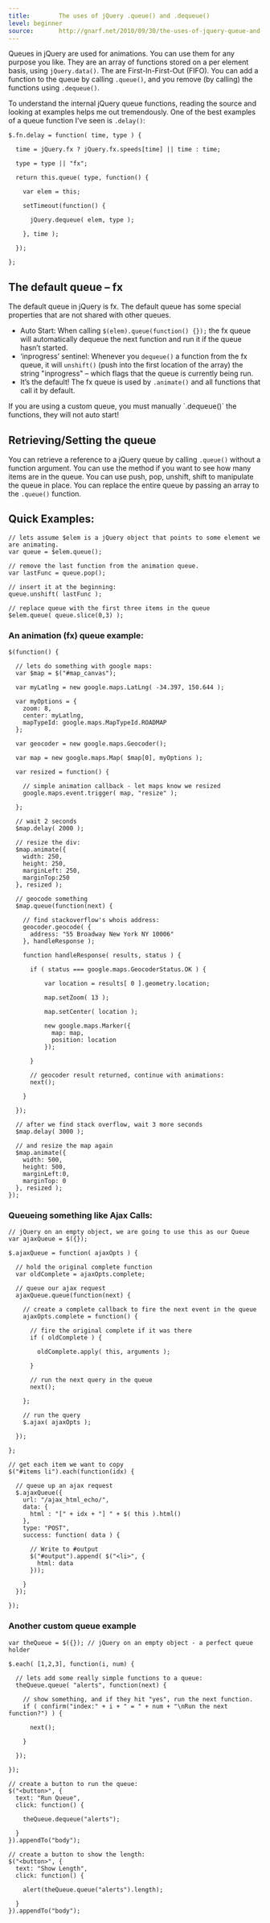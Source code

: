 ```yaml
---
title:        The uses of jQuery .queue() and .dequeue()
level: beginner
source:       http://gnarf.net/2010/09/30/the-uses-of-jquery-queue-and-dequeue/
---
```


Queues in jQuery are used for animations. You can use them for any purpose you
like. They are an array of functions stored on a per element basis, using
`jQuery.data()`. The are First-In-First-Out (FIFO). You can add a function to the
queue by calling `.queue()`, and you remove (by calling) the functions using
`.dequeue()`.

To understand the internal jQuery queue functions, reading the source and
looking at examples helps me out tremendously. One of the best examples of a
queue function I’ve seen is `.delay()`:

```
$.fn.delay = function( time, type ) {

  time = jQuery.fx ? jQuery.fx.speeds[time] || time : time;

  type = type || "fx";

  return this.queue( type, function() {

    var elem = this;

    setTimeout(function() {

      jQuery.dequeue( elem, type );

    }, time );

  });

};
```

## The default queue – fx

The default queue in jQuery is fx. The default queue has some special
properties that are not shared with other queues.

- Auto Start: When calling `$(elem).queue(function() {});` the fx queue will
  automatically dequeue the next function and run it if the queue hasn’t
  started.
- ‘inprogress’ sentinel: Whenever you `dequeue()` a function from the fx queue,
  it will `unshift()` (push into the first location of the array) the string
  "inprogress" – which flags that the queue is currently being run.
- It’s the default! The fx queue is used by `.animate()` and all functions that
  call it by default.

<div class="note">
If you are using a custom queue, you must manually `.dequeue()` the functions, they will not auto start!
</div>

## Retrieving/Setting the queue

You can retrieve a reference to a jQuery queue by calling `.queue()` without a
function argument. You can use the method if you want to see how many items are
in the queue. You can use push, pop, unshift, shift to manipulate the queue in
place. You can replace the entire queue by passing an array to the `.queue()`
function.

## Quick Examples:

```
// lets assume $elem is a jQuery object that points to some element we are animating.
var queue = $elem.queue();

// remove the last function from the animation queue.
var lastFunc = queue.pop();

// insert it at the beginning:
queue.unshift( lastFunc );

// replace queue with the first three items in the queue
$elem.queue( queue.slice(0,3) );
```

### An animation (fx) queue example:

```
$(function() {

  // lets do something with google maps:
  var $map = $("#map_canvas");

  var myLatlng = new google.maps.LatLng( -34.397, 150.644 );

  var myOptions = {
    zoom: 8,
    center: myLatlng,
    mapTypeId: google.maps.MapTypeId.ROADMAP
  };

  var geocoder = new google.maps.Geocoder();

  var map = new google.maps.Map( $map[0], myOptions );

  var resized = function() {

    // simple animation callback - let maps know we resized
    google.maps.event.trigger( map, "resize" );

  };

  // wait 2 seconds
  $map.delay( 2000 );

  // resize the div:
  $map.animate({
    width: 250,
    height: 250,
    marginLeft: 250,
    marginTop:250
  }, resized );

  // geocode something
  $map.queue(function(next) {

    // find stackoverflow's whois address:
    geocoder.geocode( {
      address: "55 Broadway New York NY 10006"
    }, handleResponse );

    function handleResponse( results, status ) {

      if ( status === google.maps.GeocoderStatus.OK ) {

          var location = results[ 0 ].geometry.location;

          map.setZoom( 13 );

          map.setCenter( location );

          new google.maps.Marker({
            map: map,
            position: location
          });

      }

      // geocoder result returned, continue with animations:
      next();

    }

  });

  // after we find stack overflow, wait 3 more seconds
  $map.delay( 3000 );

  // and resize the map again
  $map.animate({
    width: 500,
    height: 500,
    marginLeft:0,
    marginTop: 0
  }, resized );
});
```

### Queueing something like Ajax Calls:

```
// jQuery on an empty object, we are going to use this as our Queue
var ajaxQueue = $({});

$.ajaxQueue = function( ajaxOpts ) {

  // hold the original complete function
  var oldComplete = ajaxOpts.complete;

  // queue our ajax request
  ajaxQueue.queue(function(next) {

    // create a complete callback to fire the next event in the queue
    ajaxOpts.complete = function() {

      // fire the original complete if it was there
      if ( oldComplete ) {

        oldComplete.apply( this, arguments );

      }

      // run the next query in the queue
      next();

    };

    // run the query
    $.ajax( ajaxOpts );

  });

};

// get each item we want to copy
$("#items li").each(function(idx) {

  // queue up an ajax request
  $.ajaxQueue({
    url: "/ajax_html_echo/",
    data: {
      html : "[" + idx + "] " + $( this ).html()
    },
    type: "POST",
    success: function( data ) {

      // Write to #output
      $("#output").append( $("<li>", {
        html: data
      }));

    }
  });

});
```

### Another custom queue example

```
var theQueue = $({}); // jQuery on an empty object - a perfect queue holder

$.each( [1,2,3], function(i, num) {

  // lets add some really simple functions to a queue:
  theQueue.queue( "alerts", function(next) {

    // show something, and if they hit "yes", run the next function.
    if ( confirm("index:" + i + " = " + num + "\nRun the next function?") ) {

      next();

    }

  });

});

// create a button to run the queue:
$("<button>", {
  text: "Run Queue",
  click: function() {

    theQueue.dequeue("alerts");

  }
}).appendTo("body");

// create a button to show the length:
$("<button>", {
  text: "Show Length",
  click: function() {

    alert(theQueue.queue("alerts").length);

  }
}).appendTo("body");
```
